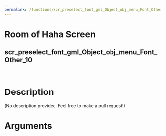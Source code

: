 ```yaml
---
permalink: /functions/scr_preselect_font_gml_Object_obj_menu_Font_Other_10
---
```

# Room of Haha Screen  
## scr_preselect_font_gml_Object_obj_menu_Font_Other_10  
&nbsp;  
# Description  
(No description provided. Feel free to make a pull request!) 
&nbsp;  
# Arguments


